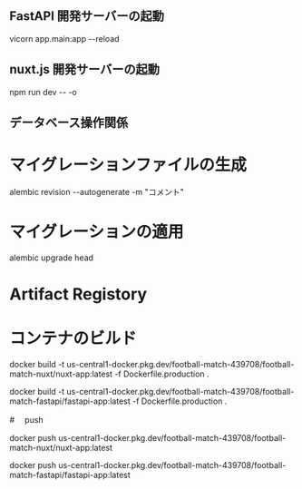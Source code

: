 ## FastAPI 開発サーバーの起動

vicorn app.main:app --reload

## nuxt.js 開発サーバーの起動

npm run dev -- -o

## データベース操作関係

# マイグレーションファイルの生成

alembic revision --autogenerate -m "コメント"

# マイグレーションの適用

alembic upgrade head

# Artifact Registory

# コンテナのビルド

docker build -t us-central1-docker.pkg.dev/football-match-439708/football-match-nuxt/nuxt-app:latest -f Dockerfile.production .

docker build -t us-central1-docker.pkg.dev/football-match-439708/football-match-fastapi/fastapi-app:latest -f Dockerfile.production .

#　 push

docker push us-central1-docker.pkg.dev/football-match-439708/football-match-nuxt/nuxt-app:latest

docker push us-central1-docker.pkg.dev/football-match-439708/football-match-fastapi/fastapi-app:latest
